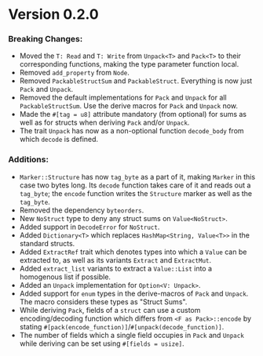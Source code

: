 # Version 0.2.0

### Breaking Changes:
- Moved the `T: Read` and `T: Write` from `Unpack<T>` and `Pack<T>` to their
corresponding functions, making the type parameter function local.
- Removed `add_property` from `Node`.
- Removed `PackableStructSum` and `PackableStruct`. Everything is now just `Pack`
and `Unpack`.
- Removed the default implementations for `Pack` and `Unpack` for all
`PackableStructSum`. Use the derive macros for `Pack` and `Unpack` now.
- Made the `#[tag = u8]` attribute mandatory (from optional) for sums as well
as for structs when deriving `Pack` and/or `Unpack`. 
- The trait `Unpack` has now as a non-optional function `decode_body` from which
`decode` is defined.

### Additions:
- `Marker::Structure` has now `tag_byte` as a part of it, making `Marker`
in this case two bytes long. Its `decode` function takes care of it and
reads out a `tag_byte`; the `encode` function writes the `Structure` marker
as well as the `tag_byte`. 
- Removed the dependency `byteorders`.
- New `NoStruct` type to deny any struct sums on `Value<NoStruct>`.
- Added support in `DecodeError` for `NoStruct`.
- Added `Dictionary<T>` which replaces `HashMap<String, Value<T>>` in the
standard structs. 
- Added `ExtractRef` trait which denotes types into which a `Value`
can be extracted to, as well as its variants `Extract` and `ExtractMut`.
- Added `extract_list` variants to extract a `Value::List` into a
homogenous list if possible.
- Added an `Unpack` implementation for `Option<V: Unpack>`.
- Added support for `enum` types in the derive-macros of `Pack` and `Unpack`.
The macro considers these types as "Struct Sums".
- While deriving `Pack`, fields of a `struct` can use a custom encoding/decoding function which
differs from `<F as Pack>::encode` by stating `#[pack(encode_function)]`/`#[unpack(decode_function)]`.
- The number of fields which a single field occupies in `Pack` and `Unpack` while deriving
can be set using `#[fields = usize]`.
